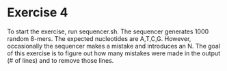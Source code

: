 # Exercise 4

To start the exercise, run sequencer.sh.
The sequencer generates 1000 random 8-mers.
The expected nucleotides are A,T,C,G. However, occasionally the sequencer makes a mistake and introduces an N.
The goal of this exercise is to figure out how many mistakes were made in the output (# of lines) and to remove those lines.
